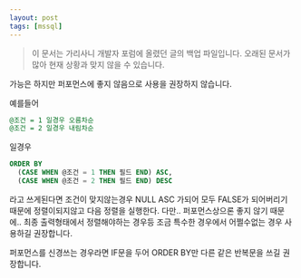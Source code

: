 ```yaml
---
layout: post
tags: [mssql]
---
```


> 이 문서는 가리사니 개발자 포럼에 올렸던 글의 백업 파일입니다.
오래된 문서가 많아 현재 상황과 맞지 않을 수 있습니다.


가능은 하지만 퍼포먼스에 좋지 않음으로 사용을 권장하지 않습니다.

예를들어
``` sql
@조건 = 1 일경우 오름차순
@조건 = 2 일경우 내림차순
```
일경우

``` sql
ORDER BY
  (CASE WHEN @조건 = 1 THEN 필드 END) ASC,
  (CASE WHEN @조건 = 2 THEN 필드 END) DESC
```

라고 쓰게된다면 조건이 맞지않는경우
NULL ASC 가되어 모두 FALSE가 되어버리기 때문에 정렬이되지않고 다음 정렬을 실행한다. 다만.. 퍼포먼스상으론 좋지 않기 때문에.. 최종 출력형태에서 정렬해야하는 경우등 조금 특수한 경우에서 어쩔수없는 경우 사용하길 권장합니다.

퍼포먼스를 신경쓰는 경우라면 IF문을 두어 ORDER BY만 다른 같은 반복문을 쓰길 권장합니다.
